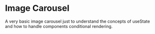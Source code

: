 # Image Carousel

A very basic image carousel just to understand the concepts of useState and how to handle components conditional rendering.
